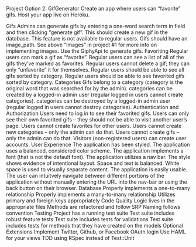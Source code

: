 Project Option 2: GifGenerator
Create an app where users can “favorite” gifs. Host your app live on Heroku.

Gifs
Admins can generate gifs by entering a one-word search term in field and then clicking “generate gif”. This should create a new gif in the database. This feature is not available to regular users.
Gifs should have an image_path. See above “Images” in project #1 for more info on implementing images.
Use the GiphyApi to generate gifs.
Favoriting
Regular users can mark a gif as “favorite”.
Regular users can see a list of all of the gifs they’ve marked as favorites.
Regular users cannot delete a gif; they can only “unfavorite” it for themselves.
Regular users should be able to see all gifs sorted by category.
Regular users should be able to see favorited gifs sorted by category.
Categories
Gifs belong to a category (category is the original word that was searched for by the admin).
categories can be created by a logged-in admin user (regular logged in users cannot create categories).
categories can be destroyed by a logged-in admin user (regular logged in users cannot destroy categories).
Authentication and Authorization
Users need to log in to see their favorited gifs.
Users can only see their own favorited gifs – they should not be able to visit another user’s page.
Users cannot create favorites for other users.
Users cannot create new categories – only the admin can do that.
Users cannot create gifs – only the admin can do that.
Visitors (non-registered users) can create user accounts.
User Experience
The application has been styled.
The application uses a balanced, considered color scheme.
The application implements a font (that is not the default font).
The application utilizes a nav bar.
The style shows evidence of intentional layout.
Space and text is balanced. White space is used to visually separate content.
The application is easily usable. The user can intuitvely navigate between different portions of the application without manually entering the URL into the nav-bar or using the back button on their browser.
Database
Properly implements a one-to-many relationship
Properly implements a many-to-many relationship
Utilizes primary and foreign keys appropriately
Code Quality
Logic lives in the appropriate files
Methods are refactored and follow SRP
Naming follows convention
Testing
Project has a running test suite
Test suite includes robust feature tests
Test suite includes tests for validations
Test suite includes tests for methods that they have created on the models
Optional Extensions
Implement Twitter, Github, or Facebook OAuth login
Use HAML for your views
TDD using RSpec instead of Test::Unit
